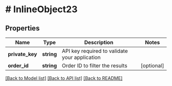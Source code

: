 # # InlineObject23

## Properties

Name | Type | Description | Notes
------------ | ------------- | ------------- | -------------
**private_key** | **string** | API key required to validate your application |
**order_id** | **string** | Order ID to filter the results | [optional]

[[Back to Model list]](../../README.md#models) [[Back to API list]](../../README.md#endpoints) [[Back to README]](../../README.md)
